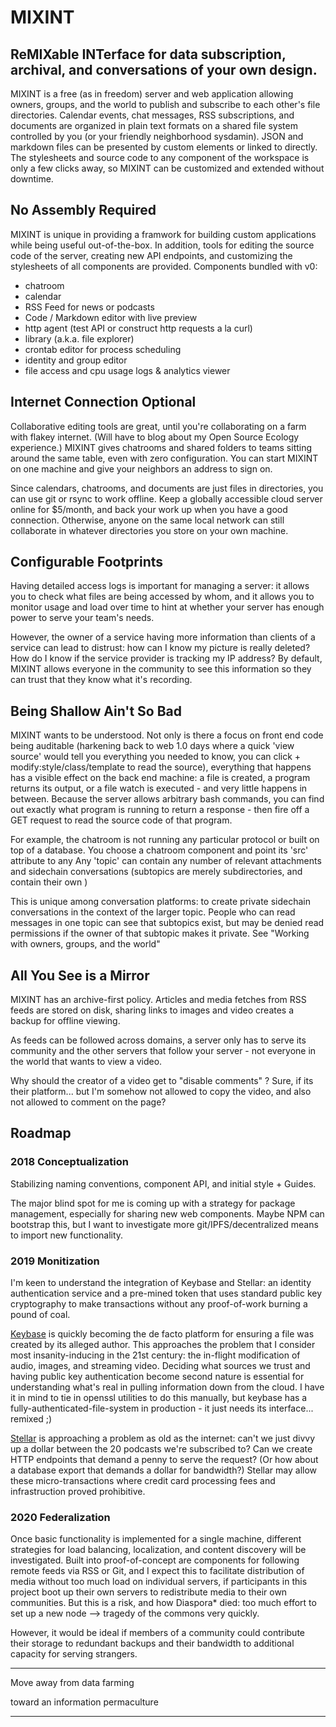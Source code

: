 # MIXINT
## ReMIXable INTerface for data subscription, archival, and conversations of your own design.

MIXINT is a free (as in freedom) server and web application allowing owners, groups, and the world to publish and subscribe to each other's file directories. Calendar events, chat messages, RSS subscriptions, and documents are organized in plain text formats on a shared file system controlled by you (or your friendly neighborhood sysdamin). JSON and markdown files can be presented by custom elements or linked to directly. The stylesheets and source code to any component of the workspace is only a few clicks away, so MIXINT can be customized and extended without downtime. 

## No Assembly Required
MIXINT is unique in providing a framwork for building custom applications while being useful out-of-the-box. In addition, tools for editing the source code of the server, creating new API endpoints, and customizing the stylesheets of all components are provided. Components bundled with v0:

- chatroom
- calendar
- RSS Feed for news or podcasts
- Code / Markdown editor with live preview
- http agent (test API or construct http requests a la curl)
- library (a.k.a. file explorer)
- crontab editor for process scheduling
- identity and group editor
- file access and cpu usage logs & analytics viewer


## Internet Connection Optional
Collaborative editing tools are great, until you're collaborating on a farm with flakey internet. (Will have to blog about my Open Source Ecology experience.) MIXINT gives chatrooms and shared folders to teams sitting around the same table, even with zero configuration. You can start MIXINT on one machine and give your neighbors an address to sign on. 

Since calendars, chatrooms, and documents are just files in directories, you can use git or rsync to work offline. Keep a globally accessible cloud server online for $5/month, and back your work up when you have a good connection. Otherwise, anyone on the same local network can still collaborate in whatever directories you store on your own machine.

## Configurable Footprints
Having detailed access logs is important for managing a server: it allows you to check what files are being accessed by whom, and it allows you to monitor usage and load over time to hint at whether your server has enough power to serve your team's needs.

However, the owner of a service having more information than clients of a service can lead to distrust: how can I know my picture is really deleted? How do I know if the service provider is tracking my IP address? By default, MIXINT allows everyone in the community to see this information so they can trust that they know what it's recording.

## Being Shallow Ain't So Bad
MIXINT wants to be understood. Not only is there a focus on front end code being auditable (harkening back to web 1.0 days where a quick 'view source' would tell you everything you needed to know, you can click + modify:style/class/template to read the source), everything that happens has a visible effect on the back end machine: a file is created, a program returns its output, or a file watch is executed - and very little  happens in between. Because the server allows arbitrary bash commands, you can find out exactly what program is running to return a response - then fire off a GET request to read the source code of that program. 

For example, the chatroom is not running any particular protocol or built on top of a database. You choose a chatroom component and point its 'src' attribute to any 
Any 'topic' can contain any number of relevant attachments and sidechain conversations (subtopics are merely subdirectories, and contain their own )

This is unique among conversation platforms: to create private sidechain conversations in the context of the larger topic. People who can read messages in one topic can see that subtopics exist, but may be denied read permissions if the owner of that subtopic makes it private. See "Working with owners, groups, and the world"

## All You See is a Mirror
MIXINT has an archive-first policy. Articles and media fetches from RSS feeds are stored on disk, sharing links to images and video creates a backup for offline viewing. 

As feeds can be followed across domains, a server only has to serve its community and the other servers that follow your server - not everyone in the world that wants to view a video.

Why should the creator of a video get to "disable comments" ? Sure, if its their platform... but I'm somehow not allowed to copy the video, and also not allowed to comment on the page? 

## Roadmap

### 2018 Conceptualization

Stabilizing naming conventions, component API, and initial style + Guides.

The major blind spot for me is coming up with a strategy for package management, especially for sharing new web components. Maybe NPM can bootstrap this, but I want to investigate more git/IPFS/decentralized means to import new functionality.

### 2019 Monitization

I'm keen to understand the integration of Keybase and Stellar: an identity authentication service and a pre-mined token that uses standard public key cryptography to make transactions without any proof-of-work burning a pound of coal.

[Keybase](https://keybase.io) is quickly becoming the de facto platform for ensuring a file was created by its alleged author. This approaches the problem that I consider most insanity-inducing in the 21st century: the in-flight modification of audio, images, and streaming video. Deciding what sources we trust and having public key authentication become second nature is essential for understanding what's real in pulling information down from the cloud. I have it in mind to tie in openssl utilities to do this manually, but keybase has a fully-authenticated-file-system in production - it just needs its interface... remixed ;)

[Stellar](https://stellar.org) is approaching a problem as old as the internet: can't we just divvy up a dollar between the 20 podcasts we're subscribed to? Can we create HTTP endpoints that demand a penny to serve the request? (Or how about a database export that demands a dollar for bandwidth?) Stellar may allow these micro-transactions where credit card processing fees and infrastruction proved prohibitive.

### 2020 Federalization

Once basic functionality is implemented for a single machine, different strategies for load balancing, localization, and content discovery will be investigated. Built into proof-of-concept are components for following remote feeds via RSS or Git, and I expect this to facilitate distribution of media without too much load on individual servers, if participants in this project boot up their own servers to redistribute media to their own communities. But this is a risk, and how Diaspora* died: too much effort to set up a new node --> tragedy of the commons very quickly.

However, it would be ideal if members of a community could contribute their storage to redundant backups and their bandwidth to additional capacity for serving strangers.

------

Move away from data farming

toward an information permaculture

------
